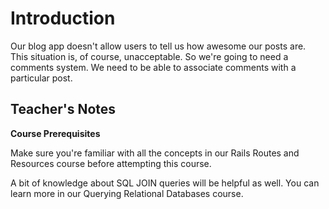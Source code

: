# Introduction
Our blog app doesn't allow users to tell us how awesome our posts are.
This situation is, of course, unacceptable.
So we're going to need a comments system. We need to be able to associate comments with a particular post.

## Teacher's Notes

**Course Prerequisites**

Make sure you're familiar with all the concepts in our Rails Routes and Resources course before attempting this course.

A bit of knowledge about SQL JOIN queries will be helpful as well. You can learn more in our Querying Relational Databases course.
